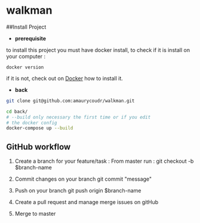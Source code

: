 # walkman

##Install Project
- **prerequisite**

to install this project you must have docker install, 
to check if it is install on your computer :
```
docker version
```
if it is not, check out on [Docker](https://docs.docker.com/get-docker/) how to install it.
- **back**
```bash
git clone git@github.com:amaurycoudr/walkman.git

cd back/
# --build only necessary the first time or if you edit 
# the docker config
docker-compose up --build

```
## GitHub workflow
1. Create a branch for your feature/task :
From master run : git checkout -b $branch-name

2. Commit changes on your branch
git commit "message"

3. Push on your branch
git push origin $branch-name

4. Create a pull request and manage merge issues on gitHub

5. Merge to master